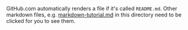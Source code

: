 GitHub.com automatically renders a file if it's called `README.md`.
Other markdown files, e.g. [markdown-tutorial.md](./markdown-tutorial.md) in this directory need to be clicked for you to see them.
